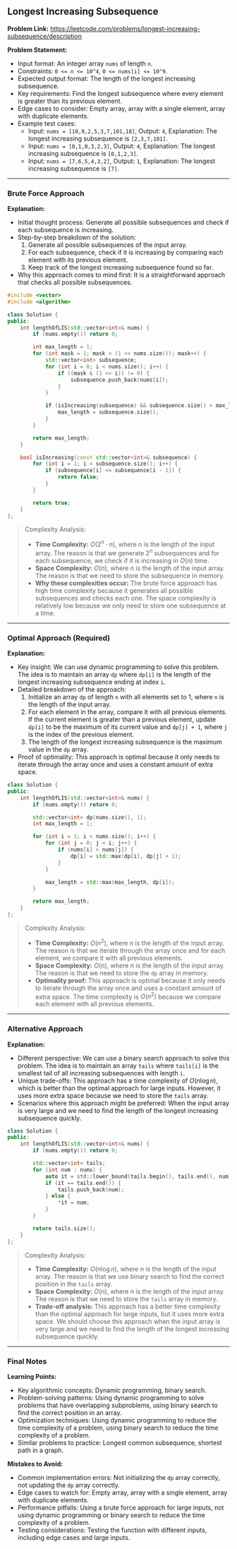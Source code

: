 ## Longest Increasing Subsequence

**Problem Link:** https://leetcode.com/problems/longest-increasing-subsequence/description

**Problem Statement:**
- Input format: An integer array `nums` of length `n`.
- Constraints: `0 <= n <= 10^4`, `0 <= nums[i] <= 10^9`.
- Expected output format: The length of the longest increasing subsequence.
- Key requirements: Find the longest subsequence where every element is greater than its previous element.
- Edge cases to consider: Empty array, array with a single element, array with duplicate elements.
- Example test cases:
  - Input: `nums = [10,9,2,5,3,7,101,18]`, Output: `4`, Explanation: The longest increasing subsequence is `[2,3,7,101]`.
  - Input: `nums = [0,1,0,3,2,3]`, Output: `4`, Explanation: The longest increasing subsequence is `[0,1,2,3]`.
  - Input: `nums = [7,6,5,4,3,2]`, Output: `1`, Explanation: The longest increasing subsequence is `[7]`.

---

### Brute Force Approach

**Explanation:**
- Initial thought process: Generate all possible subsequences and check if each subsequence is increasing.
- Step-by-step breakdown of the solution:
  1. Generate all possible subsequences of the input array.
  2. For each subsequence, check if it is increasing by comparing each element with its previous element.
  3. Keep track of the longest increasing subsequence found so far.
- Why this approach comes to mind first: It is a straightforward approach that checks all possible subsequences.

```cpp
#include <vector>
#include <algorithm>

class Solution {
public:
    int lengthOfLIS(std::vector<int>& nums) {
        if (nums.empty()) return 0;

        int max_length = 1;
        for (int mask = 1; mask < (1 << nums.size()); mask++) {
            std::vector<int> subsequence;
            for (int i = 0; i < nums.size(); i++) {
                if ((mask & (1 << i)) != 0) {
                    subsequence.push_back(nums[i]);
                }
            }

            if (isIncreasing(subsequence) && subsequence.size() > max_length) {
                max_length = subsequence.size();
            }
        }

        return max_length;
    }

    bool isIncreasing(const std::vector<int>& subsequence) {
        for (int i = 1; i < subsequence.size(); i++) {
            if (subsequence[i] <= subsequence[i - 1]) {
                return false;
            }
        }

        return true;
    }
};
```

> Complexity Analysis:
> - **Time Complexity:** $O(2^n \cdot n)$, where $n$ is the length of the input array. The reason is that we generate $2^n$ subsequences and for each subsequence, we check if it is increasing in $O(n)$ time.
> - **Space Complexity:** $O(n)$, where $n$ is the length of the input array. The reason is that we need to store the subsequence in memory.
> - **Why these complexities occur:** The brute force approach has high time complexity because it generates all possible subsequences and checks each one. The space complexity is relatively low because we only need to store one subsequence at a time.

---

### Optimal Approach (Required)

**Explanation:**
- Key insight: We can use dynamic programming to solve this problem. The idea is to maintain an array `dp` where `dp[i]` is the length of the longest increasing subsequence ending at index `i`.
- Detailed breakdown of the approach:
  1. Initialize an array `dp` of length `n` with all elements set to 1, where `n` is the length of the input array.
  2. For each element in the array, compare it with all previous elements. If the current element is greater than a previous element, update `dp[i]` to be the maximum of its current value and `dp[j] + 1`, where `j` is the index of the previous element.
  3. The length of the longest increasing subsequence is the maximum value in the `dp` array.
- Proof of optimality: This approach is optimal because it only needs to iterate through the array once and uses a constant amount of extra space.

```cpp
class Solution {
public:
    int lengthOfLIS(std::vector<int>& nums) {
        if (nums.empty()) return 0;

        std::vector<int> dp(nums.size(), 1);
        int max_length = 1;

        for (int i = 1; i < nums.size(); i++) {
            for (int j = 0; j < i; j++) {
                if (nums[i] > nums[j]) {
                    dp[i] = std::max(dp[i], dp[j] + 1);
                }
            }

            max_length = std::max(max_length, dp[i]);
        }

        return max_length;
    }
};
```

> Complexity Analysis:
> - **Time Complexity:** $O(n^2)$, where $n$ is the length of the input array. The reason is that we iterate through the array once and for each element, we compare it with all previous elements.
> - **Space Complexity:** $O(n)$, where $n$ is the length of the input array. The reason is that we need to store the `dp` array in memory.
> - **Optimality proof:** This approach is optimal because it only needs to iterate through the array once and uses a constant amount of extra space. The time complexity is $O(n^2)$ because we compare each element with all previous elements.

---

### Alternative Approach

**Explanation:**
- Different perspective: We can use a binary search approach to solve this problem. The idea is to maintain an array `tails` where `tails[i]` is the smallest tail of all increasing subsequences with length `i`.
- Unique trade-offs: This approach has a time complexity of $O(n \log n)$, which is better than the optimal approach for large inputs. However, it uses more extra space because we need to store the `tails` array.
- Scenarios where this approach might be preferred: When the input array is very large and we need to find the length of the longest increasing subsequence quickly.

```cpp
class Solution {
public:
    int lengthOfLIS(std::vector<int>& nums) {
        if (nums.empty()) return 0;

        std::vector<int> tails;
        for (int num : nums) {
            auto it = std::lower_bound(tails.begin(), tails.end(), num);
            if (it == tails.end()) {
                tails.push_back(num);
            } else {
                *it = num;
            }
        }

        return tails.size();
    }
};
```

> Complexity Analysis:
> - **Time Complexity:** $O(n \log n)$, where $n$ is the length of the input array. The reason is that we use binary search to find the correct position in the `tails` array.
> - **Space Complexity:** $O(n)$, where $n$ is the length of the input array. The reason is that we need to store the `tails` array in memory.
> - **Trade-off analysis:** This approach has a better time complexity than the optimal approach for large inputs, but it uses more extra space. We should choose this approach when the input array is very large and we need to find the length of the longest increasing subsequence quickly.

---

### Final Notes

**Learning Points:**
- Key algorithmic concepts: Dynamic programming, binary search.
- Problem-solving patterns: Using dynamic programming to solve problems that have overlapping subproblems, using binary search to find the correct position in an array.
- Optimization techniques: Using dynamic programming to reduce the time complexity of a problem, using binary search to reduce the time complexity of a problem.
- Similar problems to practice: Longest common subsequence, shortest path in a graph.

**Mistakes to Avoid:**
- Common implementation errors: Not initializing the `dp` array correctly, not updating the `dp` array correctly.
- Edge cases to watch for: Empty array, array with a single element, array with duplicate elements.
- Performance pitfalls: Using a brute force approach for large inputs, not using dynamic programming or binary search to reduce the time complexity of a problem.
- Testing considerations: Testing the function with different inputs, including edge cases and large inputs.